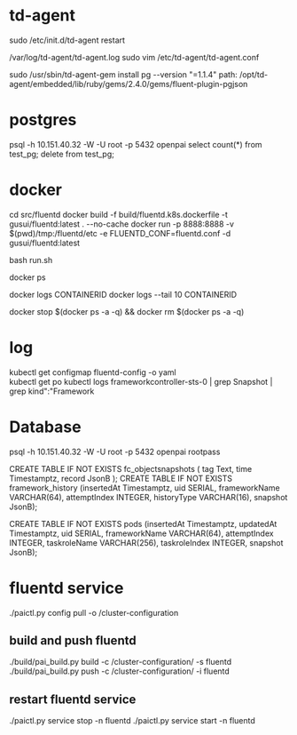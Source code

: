 
# td-agent
sudo /etc/init.d/td-agent restart

/var/log/td-agent/td-agent.log
sudo vim /etc/td-agent/td-agent.conf

sudo /usr/sbin/td-agent-gem install pg --version "=1.1.4"
path: /opt/td-agent/embedded/lib/ruby/gems/2.4.0/gems/fluent-plugin-pgjson

# postgres
psql -h 10.151.40.32 -W -U root -p 5432 openpai
select count(*) from test_pg;
delete from test_pg;

# docker 
cd src/fluentd
docker build -f build/fluentd.k8s.dockerfile -t gusui/fluentd:latest . --no-cache
docker run -p 8888:8888 -v $(pwd)/tmp:/fluentd/etc -e FLUENTD_CONF=fluentd.conf -d gusui/fluentd:latest

<!-- docker push gusui/fluentd:original -->
bash run.sh

docker ps

docker logs CONTAINERID
docker logs --tail 10 CONTAINERID

docker stop $(docker ps -a -q) && docker rm $(docker ps -a -q)


# log 
kubectl get configmap fluentd-config -o yaml	
kubectl get po
kubectl logs frameworkcontroller-sts-0 | grep Snapshot | grep kind\":\"Framework



# Database
psql -h 10.151.40.32 -W -U root -p 5432 openpai
rootpass 

CREATE TABLE IF NOT EXISTS fc_objectsnapshots ( tag Text, time Timestamptz, record JsonB );
CREATE TABLE IF NOT EXISTS framework_history (insertedAt Timestamptz, uid SERIAL, frameworkName VARCHAR(64), attemptIndex INTEGER,  historyType VARCHAR(16), snapshot JsonB);

CREATE TABLE IF NOT EXISTS pods (insertedAt Timestamptz, updatedAt Timestamptz, uid SERIAL, frameworkName VARCHAR(64), attemptIndex INTEGER,  taskroleName VARCHAR(256), taskroleIndex INTEGER, snapshot JsonB);

# fluentd service
./paictl.py config pull -o /cluster-configuration

## build and push fluentd 
./build/pai_build.py build -c /cluster-configuration/ -s fluentd
./build/pai_build.py push -c /cluster-configuration/ -i fluentd

## restart fluentd service
./paictl.py service stop -n fluentd
./paictl.py service start -n fluentd


